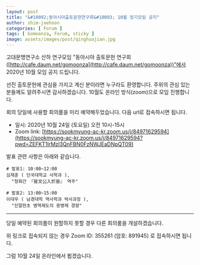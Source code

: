 ```yaml
---
layout: post
title: "&#10092;동아시아출토문헌연구회&#10093; 10월 정기모임 공지"
author: shim-jaehoon
categories: [ Forum ]
tags: [ Gomoonza, Forum, sticky ]
image: assets/images/post/qinghuajian.jpg
---
```


고대문명연구소 산하 연구모임 "동아시아 출토문헌 연구회([http://cafe.daum.net/gomoonza](http://cafe.daum.net/gomoonza))”에서 2020년 10월 모임 공지 드립니다.


선진 출토문헌에 관심을 가지고 계신 분이라면 누구라도 환영합니다.
주위의 관심 있는 분들께도 알려주시면 감사하겠습니다.
10월도 온라인 방식(zoom)으로 모임 진행합니다.

회의 당일에 사용할 회의룸을 미리 예약해두었습니다. 다음 url로 접속하시면 됩니다.

- 일시:  2020년 10월 24일 (토요일) 오전 10시-15시
- Zoom link: [https://sookmyung-ac-kr.zoom.us/j/84971629594](https://sookmyung-ac-kr.zoom.us/j/84971629594?pwd=ZEFKT1lrMzl3QnFBN0FzNWJEaDNpQT09)

발표 관련 사항은 아래와 같습니다.

```
# 발표1: 10:00~12:00
심재훈 ( 단국대학교 사학과 ), 
  "청화간 『晉文公入於晉』 역주"

# 발표2: 13:00~15:00
이대우 ( 남경대학 역사학과 박사과정 ),
  "진말한초 병역제도의 용병제 경향"
```


----

당일 예약된 회의룸이 원할하지 못할 경우 다른 회의룸을 개설하겠습니다.

위 링크로 접속되지 않는 경우 Zoom ID: 355261 (암호: 891945) 로 접속하시면 됩니다.

그럼 10월 24일 온라인에서 뵙겠습니다.
